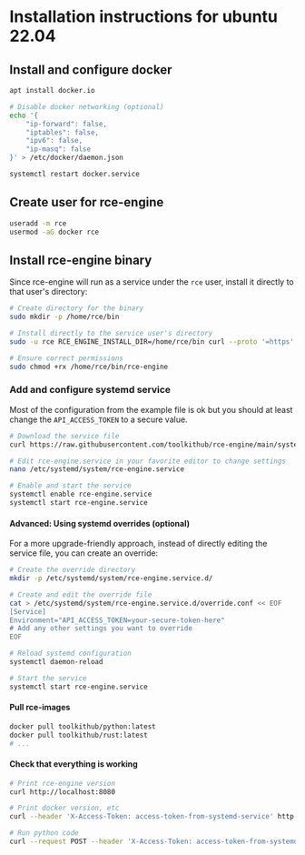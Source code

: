 # Installation instructions for ubuntu 22.04

## Install and configure docker

```bash
apt install docker.io

# Disable docker networking (optional)
echo '{
    "ip-forward": false,
    "iptables": false,
    "ipv6": false,
    "ip-masq": false
}' > /etc/docker/daemon.json

systemctl restart docker.service
```

## Create user for rce-engine

```bash
useradd -m rce
usermod -aG docker rce
```

## Install rce-engine binary

Since rce-engine will run as a service under the `rce` user, install it directly to that user's directory:

```bash
# Create directory for the binary
sudo mkdir -p /home/rce/bin

# Install directly to the service user's directory
sudo -u rce RCE_ENGINE_INSTALL_DIR=/home/rce/bin curl --proto '=https' --tlsv1.2 -LsSf https://github.com/ToolKitHub/rce-engine/releases/download/v1.2.71/rce-engine-installer.sh | sh

# Ensure correct permissions
sudo chmod +rx /home/rce/bin/rce-engine
```

### Add and configure systemd service

Most of the configuration from the example file is ok but you should at least change the `API_ACCESS_TOKEN` to a secure value.

```bash
# Download the service file
curl https://raw.githubusercontent.com/toolkithub/rce-engine/main/systemd/rce-engine.service > /etc/systemd/system/rce-engine.service

# Edit rce-engine.service in your favorite editor to change settings
nano /etc/systemd/system/rce-engine.service

# Enable and start the service
systemctl enable rce-engine.service
systemctl start rce-engine.service
```

#### Advanced: Using systemd overrides (optional)

For a more upgrade-friendly approach, instead of directly editing the service file, you can create an override:

```bash
# Create the override directory
mkdir -p /etc/systemd/system/rce-engine.service.d/

# Create and edit the override file
cat > /etc/systemd/system/rce-engine.service.d/override.conf << EOF
[Service]
Environment="API_ACCESS_TOKEN=your-secure-token-here"
# Add any other settings you want to override
EOF

# Reload systemd configuration
systemctl daemon-reload

# Start the service
systemctl start rce-engine.service
```

#### Pull rce-images

```bash
docker pull toolkithub/python:latest
docker pull toolkithub/rust:latest
# ...
```

#### Check that everything is working

```bash
# Print rce-engine version
curl http://localhost:8080

# Print docker version, etc
curl --header 'X-Access-Token: access-token-from-systemd-service' http://localhost:8080/version

# Run python code
curl --request POST --header 'X-Access-Token: access-token-from-systemd-service' --header 'Content-type: application/json' --data '{"image": "toolkithub/python:latest", "payload": {"language": "python", "files": [{"name": "main.py", "content": "print(42)"}]}}' http://localhost:8080/run
```
